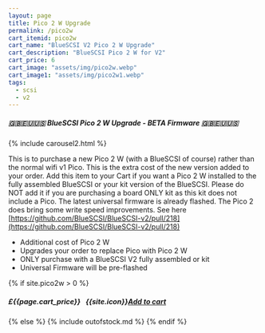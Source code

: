 ```yaml
---
layout: page
title: Pico 2 W Upgrade
permalink: /pico2w
cart_itemid: pico2w
cart_name: "BlueSCSI V2 Pico 2 W Upgrade"
cart_description: "BlueSCSI Pico 2 W for V2"
cart_price: 6
cart_image: "assets/img/pico2w.webp"
cart_image1: "assets/img/pico2w1.webp"
tags: 
  - scsi
  - v2
---
```


##### 🇬🇧🇪🇺🇺🇸 BlueSCSI Pico 2 W Upgrade - BETA Firmware 🇬🇧🇪🇺🇺🇸

{% include carousel2.html %}

This is to purchase a new Pico 2 W (with a BlueSCSI of course) rather than the normal wifi v1 Pico. This is the extra cost of the new version added to your order. Add this item to your Cart if you want a Pico 2 W installed to the fully assembled BlueSCSI or your kit version of the BlueSCSI. Please do NOT add it if you are purchasing a board ONLY kit as this kit does not include a Pico. The latest universal firmware is already flashed. The Pico 2 does bring some write speed improvements. See here [https://github.com/BlueSCSI/BlueSCSI-v2/pull/218](https://github.com/BlueSCSI/BlueSCSI-v2/pull/218)

* Additional cost of Pico 2 W
* Upgrades your order to replace Pico with Pico 2 W
* ONLY purchase with a BlueSCSI V2 fully assembled or kit
* Universal Firmware will be pre-flashed

{% if site.pico2w > 0 %}
##### £{{page.cart_price}} &nbsp; {{site.icon}}[Add to cart](/cart#{{page.cart_itemid}})
{% else %}
{% include outofstock.md %}
{% endif %}